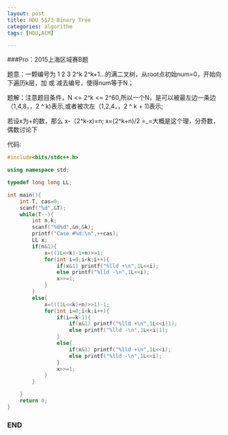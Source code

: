 ```yaml
---
layout: post
title: HDU 5573 Binary Tree
categories: algorithm
tags: [HDU,ACM]

---
```


###Pro：2015上海区域赛B题

题意：一颗编号为 1 2 3 2^k 2^k+1...的满二叉树，从root点初始num=0，开始向下遍历k层，加 或 减去编号，使得num等于N；

题解：注意题目条件，N <= 2^k <= 2^60,所以一个N，是可以被最左边一条边（1,4,8，，2 ^ k)表示,或者被次左（1,2,4，，2 ^ k + 1)表示;

若设x为+的数，那么
    x-（2^k-x)=n;
    x=(2^k+n)/2
    =_=大概是这个理，分奇数，偶数讨论下

代码:

```cpp
#include<bits/stdc++.h>

using namespace std;

typedef long long LL;

int main(){
    int T, cas=0;
    scanf("%d",&T);
    while(T--){
        int n,k;
        scanf("%d%d",&n,&k);
        printf("Case #%d:\n",++cas);
        LL x;
        if(n&1){
            x=((1L<<k)-1+n)>>1;
            for(int i=0;i<k;i++){
                if(x&1) printf("%lld +\n",1L<<i);
                else printf("%lld -\n",1L<<i);
                x>>=1;
            }
        }
        else{
            x=(((1L<<k)+n)>>1)-1;
            for(int i=0;i<k;i++){
                if(i==k-1){
                    if(x&1) printf("%lld +\n",1L<<i|1);
                    else printf("%lld -\n",1L<<i|1);
                }
                else{
                    if(x&1) printf("%lld +\n",1L<<i);
                    else printf("%lld -\n",1L<<i);
                }
                x>>=1;
            }
        }

    }
    return 0;
}
```

### END